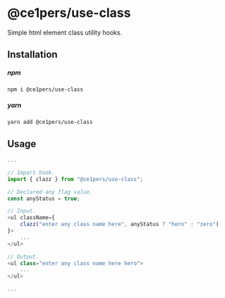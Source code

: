 # @ce1pers/use-class

Simple html element class utility hooks.

## Installation

##### npm

`npm i @ce1pers/use-class`

##### yarn

`yarn add @ce1pers/use-class`

## Usage

```javascript
...

// Import hook.
import { clazz } from "@ce1pers/use-class";

// Declared any flag value.
const anyStatus = true;

// Input.
<ul className={
    clazz("enter any class name here", anyStatus ? "hero" : "zero")
}>
    ...
</ul>

// Output.
<ul class="enter any class name here hero">
    ...
</ul>

...
```
